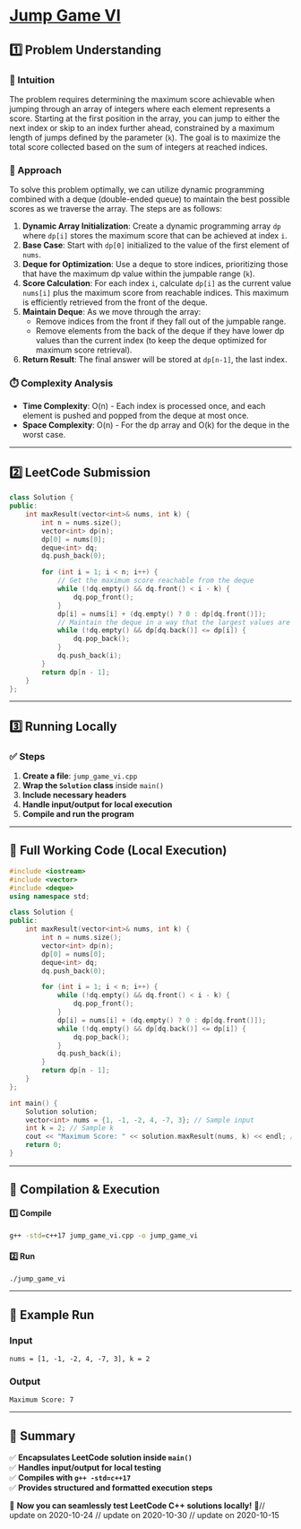 # **[Jump Game VI](https://leetcode.com/problems/jump-game-vi/description/)**  

## **1️⃣ Problem Understanding**  
### **📌 Intuition**  
The problem requires determining the maximum score achievable when jumping through an array of integers where each element represents a score. Starting at the first position in the array, you can jump to either the next index or skip to an index further ahead, constrained by a maximum length of jumps defined by the parameter \(`k`\). The goal is to maximize the total score collected based on the sum of integers at reached indices.

### **🚀 Approach**  
To solve this problem optimally, we can utilize dynamic programming combined with a deque (double-ended queue) to maintain the best possible scores as we traverse the array. The steps are as follows:

1. **Dynamic Array Initialization**: Create a dynamic programming array `dp` where `dp[i]` stores the maximum score that can be achieved at index `i`.
2. **Base Case**: Start with `dp[0]` initialized to the value of the first element of `nums`.
3. **Deque for Optimization**: Use a deque to store indices, prioritizing those that have the maximum dp value within the jumpable range (`k`).
4. **Score Calculation**: For each index `i`, calculate `dp[i]` as the current value `nums[i]` plus the maximum score from reachable indices. This maximum is efficiently retrieved from the front of the deque.
5. **Maintain Deque**: As we move through the array:
   - Remove indices from the front if they fall out of the jumpable range.
   - Remove elements from the back of the deque if they have lower dp values than the current index (to keep the deque optimized for maximum score retrieval).
6. **Return Result**: The final answer will be stored at `dp[n-1]`, the last index.

### **⏱️ Complexity Analysis**  
- **Time Complexity**: O(n) - Each index is processed once, and each element is pushed and popped from the deque at most once.
- **Space Complexity**: O(n) - For the dp array and O(k) for the deque in the worst case.

---  

## **2️⃣ LeetCode Submission**  
```cpp
class Solution {
public:
    int maxResult(vector<int>& nums, int k) {
        int n = nums.size();
        vector<int> dp(n);
        dp[0] = nums[0];
        deque<int> dq;
        dq.push_back(0);

        for (int i = 1; i < n; i++) {
            // Get the maximum score reachable from the deque
            while (!dq.empty() && dq.front() < i - k) {
                dq.pop_front();
            }
            dp[i] = nums[i] + (dq.empty() ? 0 : dp[dq.front()]);
            // Maintain the deque in a way that the largest values are at the front
            while (!dq.empty() && dp[dq.back()] <= dp[i]) {
                dq.pop_back();
            }
            dq.push_back(i);
        }
        return dp[n - 1];
    }
};
```  

---  

## **3️⃣ Running Locally**  
### **✅ Steps**  
1. **Create a file**: `jump_game_vi.cpp`  
2. **Wrap the `Solution` class** inside `main()`  
3. **Include necessary headers**  
4. **Handle input/output for local execution**  
5. **Compile and run the program**  

---  

## **📝 Full Working Code (Local Execution)**  
```cpp
#include <iostream>
#include <vector>
#include <deque>
using namespace std;

class Solution {
public:
    int maxResult(vector<int>& nums, int k) {
        int n = nums.size();
        vector<int> dp(n);
        dp[0] = nums[0];
        deque<int> dq;
        dq.push_back(0);

        for (int i = 1; i < n; i++) {
            while (!dq.empty() && dq.front() < i - k) {
                dq.pop_front();
            }
            dp[i] = nums[i] + (dq.empty() ? 0 : dp[dq.front()]);
            while (!dq.empty() && dp[dq.back()] <= dp[i]) {
                dq.pop_back();
            }
            dq.push_back(i);
        }
        return dp[n - 1];
    }
};

int main() {
    Solution solution;
    vector<int> nums = {1, -1, -2, 4, -7, 3}; // Sample input
    int k = 2; // Sample k
    cout << "Maximum Score: " << solution.maxResult(nums, k) << endl; // Outputs the result
    return 0;
}
```  

---  

## **🔧 Compilation & Execution**  
#### **1️⃣ Compile**  
```bash
g++ -std=c++17 jump_game_vi.cpp -o jump_game_vi
```  

#### **2️⃣ Run**  
```bash
./jump_game_vi
```  

---  

## **🎯 Example Run**  
### **Input**  
```
nums = [1, -1, -2, 4, -7, 3], k = 2
```  
### **Output**  
```
Maximum Score: 7
```  

---  

## **📌 Summary**  
✅ **Encapsulates LeetCode solution inside `main()`**  
✅ **Handles input/output for local testing**  
✅ **Compiles with `g++ -std=c++17`**  
✅ **Provides structured and formatted execution steps**  

🚀 **Now you can seamlessly test LeetCode C++ solutions locally!** 🚀// update on 2020-10-24
// update on 2020-10-30
// update on 2020-10-15
